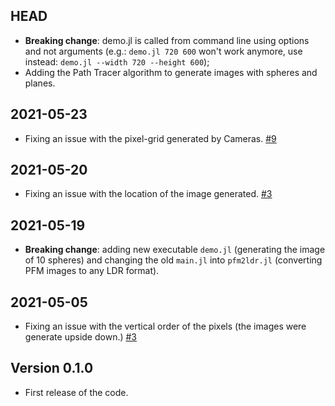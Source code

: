 ## HEAD
- **Breaking change**: demo.jl is called from command line using options and not arguments (e.g.: ``demo.jl 720 600`` won't work anymore, use instead: ``demo.jl --width 720 --height 600``);
- Adding the Path Tracer algorithm to generate images with spheres and planes. 

## 2021-05-23
- Fixing an issue with the pixel-grid generated by Cameras. [#9](https://github.com/DanieleZambetti97/ProjectMoana/issues/9)

## 2021-05-20
- Fixing an issue with the location of the image generated. [#3](https://github.com/DanieleZambetti97/ProjectMoana/issues/8)

## 2021-05-19
- **Breaking change**: adding new executable ``demo.jl`` (generating the image of 10 spheres) and changing the old ``main.jl`` into ``pfm2ldr.jl`` (converting PFM images to any LDR format).

## 2021-05-05

- Fixing an issue with the vertical order of the pixels (the images were generate upside down.) [#3](https://github.com/DanieleZambetti97/ProjectMoana/issues/3)

## Version 0.1.0

- First release of the code.



